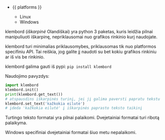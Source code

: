 <ul class="platforms collapsible">
	<li>
		<div class="collapsible-header"><i class="fas fa-laptop-code"></i>{{ platforms }}<i class="fas fa-caret-down"></i></div>
		<div class="collapsible-body">
			<ul>
				<li><i class="fab fa-linux"></i>Linux</li>
				<li><i class="fab fa-windows"></i>Windows</li>
			</ul>
		</div>
	</li>
</ul>

klembord (*iškarpinė* Olandiškai) yra python 3 paketas, kuris leidžia pilnai manipuliuoti iškarpinę, nepriklausomai nuo grafikos rinkinio kurį naudojate.

klembord turi minimalias priklausomybes, priklausomas tik nuo platformos specifiniu API. Tai reiškia, jog galite jį naudoti su bet kokiu grafikos rinkiniu ar iš vis be rinkinio.

klembord galima gauti iš pypi:
```pip install klembord```

Naudojimo pavyzdys:
```python
import klembord
klembord.init()
print(klembord.get_text())
# atspausdins iškarpinės turinį, jei jį galima paversti papratu tekstu
klembord.set_text('kažkokia eilutė')
# įdeda 'kažkokia eilutė' į iškarpinės paprasto teksto taikinį
```

Turtingo teksto formatai yra pilnai palaikomi. Dvejetainiai formatai turi ribotą palaikyma.

Windows specifiniai dvejetainiai formatai šiuo metu nepalaikomi.
